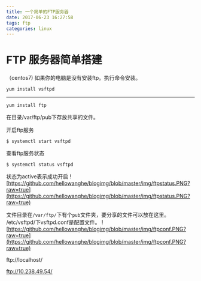 ```yaml
---
title: 一个简单的FTP服务器
date: 2017-06-23 16:27:58
tags: ftp
categories: linux
---
```

# FTP 服务器简单搭建
（centos7)
如果你的电脑是没有安装ftp。执行命令安装。

    yum install vsftpd

-------
    yum install ftp

在目录/var/ftp/pub下存放共享的文件。

开启ftp服务

    $ systemctl start vsftpd

查看ftp服务状态

    $ systemctl status vsftpd

状态为active表示成功开启
![https://github.com/hellowanghe/blogimg/blob/master/img/ftpstatus.PNG?raw=true](https://github.com/hellowanghe/blogimg/blob/master/img/ftpstatus.PNG?raw=true)


文件目录在`/var/ftp/`下有个`pub`文件夹，要分享的文件可以放在这里。
/etc/vsftpd/下vsftpd.conf是配置文件。
![https://github.com/hellowanghe/blogimg/blob/master/img/ftpconf.PNG?raw=true](https://github.com/hellowanghe/blogimg/blob/master/img/ftpconf.PNG?raw=true)

ftp://localhost/

ftp://10.238.49.54/

